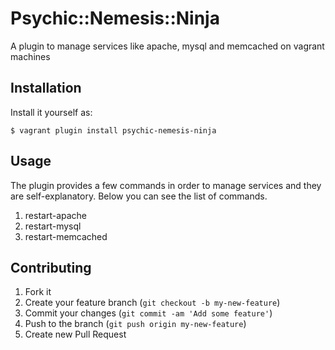 # Psychic::Nemesis::Ninja

A plugin to manage services like apache, mysql and memcached on vagrant machines

## Installation

Install it yourself as:

    $ vagrant plugin install psychic-nemesis-ninja

## Usage

The plugin provides a few commands in order to manage services and they are self-explanatory. Below you can see the list of commands.

1. restart-apache
2. restart-mysql
3. restart-memcached

## Contributing

1. Fork it
2. Create your feature branch (`git checkout -b my-new-feature`)
3. Commit your changes (`git commit -am 'Add some feature'`)
4. Push to the branch (`git push origin my-new-feature`)
5. Create new Pull Request
